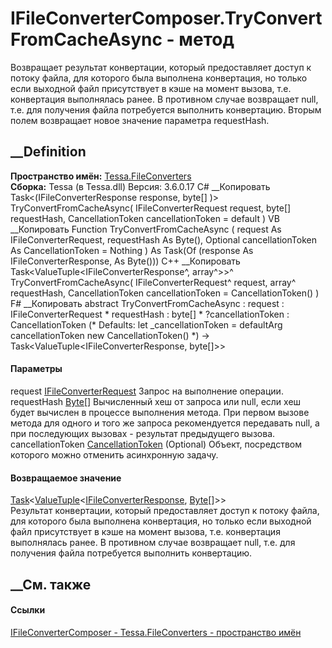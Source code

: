 # IFileConverterComposer.TryConvertFromCacheAsync - метод
Возвращает результат конвертации, который предоставляет доступ к потоку файла,
для которого была выполнена конвертация, но только если выходной файл
присутствует в кэше на момент вызова, т.е. конвертация выполнялась ранее. В
противном случае возвращает null, т.е. для получения файла потребуется
выполнить конвертацию. Вторым полем возвращает новое значение параметра
requestHash.
## __Definition
 **Пространство имён:** [Tessa.FileConverters](N_Tessa_FileConverters.htm)  
 **Сборка:** Tessa (в Tessa.dll) Версия: 3.6.0.17
C# __Копировать
    Task<(IFileConverterResponse response, byte[] )> TryConvertFromCacheAsync(
    	IFileConverterRequest request,
    	byte[] requestHash,
    	CancellationToken cancellationToken = default
    )
VB __Копировать
     Function TryConvertFromCacheAsync ( 
    	request As IFileConverterRequest,
    	requestHash As Byte(),
    	Optional cancellationToken As CancellationToken = Nothing
    ) As Task(Of (response As IFileConverterResponse,  As Byte()))
C++ __Копировать
    Task<ValueTuple<IFileConverterResponse^, array<unsigned char>^>>^ TryConvertFromCacheAsync(
    	IFileConverterRequest^ request, 
    	array<unsigned char>^ requestHash, 
    	CancellationToken cancellationToken = CancellationToken()
    )
F# __Копировать
     abstract TryConvertFromCacheAsync : 
            request : IFileConverterRequest * 
            requestHash : byte[] * 
            ?cancellationToken : CancellationToken 
    (* Defaults:
            let _cancellationToken = defaultArg cancellationToken new CancellationToken()
    *)
    -> Task<ValueTuple<IFileConverterResponse, byte[]>> 
#### Параметры
request
[IFileConverterRequest](T_Tessa_FileConverters_IFileConverterRequest.htm)
    Запрос на выполнение операции.
requestHash [Byte](https://learn.microsoft.com/dotnet/api/system.byte)[]
     Вычисленный хеш от запроса или null, если хеш будет вычислен в процессе выполнения метода. При первом вызове метода для одного и того же запроса рекомендуется передавать null, а при последующих вызовах - результат предыдущего вызова. 
cancellationToken
[CancellationToken](https://learn.microsoft.com/dotnet/api/system.threading.cancellationtoken)
(Optional)
    Объект, посредством которого можно отменить асинхронную задачу.
#### Возвращаемое значение
[Task](https://learn.microsoft.com/dotnet/api/system.threading.tasks.task-1)<[ValueTuple](https://learn.microsoft.com/dotnet/api/system.valuetuple-2)<[IFileConverterResponse](T_Tessa_FileConverters_IFileConverterResponse.htm),
[Byte](https://learn.microsoft.com/dotnet/api/system.byte)[]>>  
Результат конвертации, который предоставляет доступ к потоку файла, для
которого была выполнена конвертация, но только если выходной файл присутствует
в кэше на момент вызова, т.е. конвертация выполнялась ранее. В противном
случае возвращает null, т.е. для получения файла потребуется выполнить
конвертацию.
## __См. также
#### Ссылки
[IFileConverterComposer - ](T_Tessa_FileConverters_IFileConverterComposer.htm)
[Tessa.FileConverters - пространство имён](N_Tessa_FileConverters.htm)
